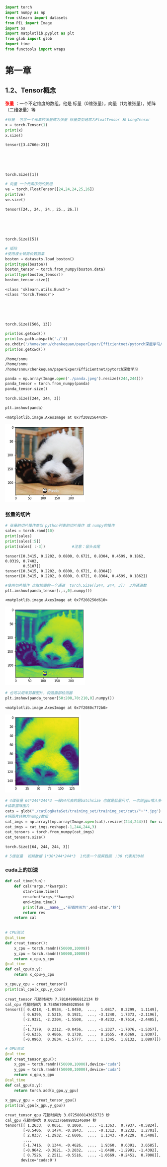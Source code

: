 ```python
import torch
import numpy as np
from sklearn import datasets
from PIL import Image
import os
import matplotlib.pyplot as plt 
from glob import glob 
import time
from functools import wraps
```

# 第一章

## 1.2、Tensor概念

<font color='red'>**张量** </font>：一个不定维度的数组。他是 标量（0维张量），向量（1为维张量），矩阵（二维张量）等 



```python
#标量  包含一个元素的张量成为张量 标量类型通常为FloatTensor 和 LongTensor
x = torch.Tensor(1)
print(x)
x.size()
```

    tensor([3.4766e-23])





    torch.Size([1])




```python
# 向量 一个元素序列的数组
ve = torch.FloatTensor([24,24,24,25,26])
print(ve)
ve.size()
```

    tensor([24., 24., 24., 25., 26.])





    torch.Size([5])




```python
# 矩阵
#使用波士顿房价数据集
boston = datasets.load_boston()
print(type(boston))
boston_tensor = torch.from_numpy(boston.data)
print(type(boston_tensor))
boston_tensor.size()
```

    <class 'sklearn.utils.Bunch'>
    <class 'torch.Tensor'>





    torch.Size([506, 13])




```python
print(os.getcwd())
print(os.path.abspath('./'))
os.chdir('/home/snnu/chenkequan/paperExper/Efficientnet/pytorch深度学习/')
print(os.getcwd())
```

    /home/snnu
    /home/snnu
    /home/snnu/chenkequan/paperExper/Efficientnet/pytorch深度学习



```python
panda = np.array(Image.open('./panda.jpeg').resize((244,244)))
panda_tensor = torch.from_numpy(panda)
panda_tensor.size()
```




    torch.Size([244, 244, 3])




```python
plt.imshow(panda)
```




    <matplotlib.image.AxesImage at 0x7f20825644c0>




    
![png](output_9_1.png)
    


### 张量的切片


```python
# 张量的切片操作类似 python列表的切片操作 或 numpy的操作
sales = torch.rand(10)
print(sales)
print(sales[:5])
print(sales[ :-3])            #注意：留头去尾

```

    tensor([0.3415, 0.2202, 0.0800, 0.6721, 0.8304, 0.4599, 0.1862, 0.0319, 0.7402,
            0.5107])
    tensor([0.3415, 0.2202, 0.0800, 0.6721, 0.8304])
    tensor([0.3415, 0.2202, 0.0800, 0.6721, 0.8304, 0.4599, 0.1862])



```python
#使用切片操作 选取熊猫的一个通道  torch.Size([244, 244, 3])  3为通道数
plt.imshow(panda_tensor[:,:,0].numpy())
```




    <matplotlib.image.AxesImage at 0x7f208250d610>




    
![png](output_12_1.png)
    



```python
# 也可以用来剪裁图片，构造面部检测器
plt.imshow(panda_tensor[50:200,70:210,0].numpy())
```




    <matplotlib.image.AxesImage at 0x7f2080c772b0>




    
![png](output_13_1.png)
    



```python
# 4维张量 64*244*244*3 一般64代表的是batchsize 也就是批量尺寸，一次给gpu喂入多少张图片
#读取猫咪图片
cats = glob("./catDogDataSet/training_set/training_set/cats/"+'*.jpg')
#将图片转换为numpy数组
cat_imgs = np.array([np.array(Image.open(cat).resize((244,244))) for cat in cats[:64]])
cat_imgs = cat_imgs.reshape(-1,244,244,3)
cat_tensors = torch.from_numpy(cat_imgs)
cat_tensors.size()
```




    torch.Size([64, 244, 244, 3])




```python
# 5维张量  视频数据 1*30*244*244*3  1代表一个视屏数据 ；30 代表有30帧
```

### cuda上的加速


```python
def cal_time(fun):
    def cal(*args,**kwargs):
        star=time.time()
        res=fun(*args,**kwargs)
        end=time.time()
        print(fun.__name__,'花销时间为',end-star,'秒')
        return res
    return cal
        
```


```python
# CPU测试
@cal_time
def creat_tensor():
    x_cpu = torch.randn((50000,10000))
    y_cpu = torch.randn((50000,10000))
    return x_cpu,y_cpu
@cal_time
def cal_cpu(x,y):
    return x_cpu+y_cpu
```


```python
x_cpu,y_cpu = creat_tensor()
print(cal_cpu(x_cpu,y_cpu))   
```

    creat_tensor 花销时间为 7.781049966812134 秒
    cal_cpu 花销时间为 0.7585670948028564 秒
    tensor([[ 0.4218, -1.0934, -1.8450,  ...,  1.0817,  0.2299,  1.1149],
            [ 0.6395,  2.5215,  0.1921,  ..., -3.1240,  1.7373, -2.1196],
            [-2.9321, -2.2304, -1.5508,  ..., -0.4232, -0.7614, -2.4405],
            ...,
            [-1.7179,  0.2312, -0.0456,  ..., -1.2327, -1.7076, -1.5357],
            [-0.6335,  0.4866,  0.1738,  ...,  0.2655, -0.6369,  1.9307],
            [-0.0963,  0.3834, -1.5777,  ...,  1.1345,  1.8132,  1.0807]])



```python
# GPU测试
@cal_time
def creat_tensor_gpu():
    x_gpu = torch.randn((50000,10000),device='cuda')
    y_gpu = torch.randn((50000,10000),device='cuda')
    return x_gpu,y_gpu
@cal_time
def cal_gpu(x,y):
    return torch.add(x_gpu,y_gpu)
```


```python
x_gpu,y_gpu = creat_tensor_gpu()
print(cal_gpu(x_gpu,y_gpu))   
```

    creat_tensor_gpu 花销时间为 3.0725808143615723 秒
    cal_gpu 花销时间为 0.0021376609802246094 秒
    tensor([[ 1.2633,  0.0651,  0.1060,  ..., -1.1363,  0.7937, -0.5824],
            [-0.5406,  0.1474, -0.1843,  ..., -0.1312,  0.2232,  1.2701],
            [ 2.0337, -1.2932, -2.6606,  ...,  1.1343, -0.4229,  0.5408],
            ...,
            [-1.7416,  0.1344, -0.4626,  ...,  1.9360,  0.6391,  3.6585],
            [-0.9642, -0.3821, -3.2032,  ..., -1.6488, -1.2991, -1.4392],
            [ 0.7526,  2.2511, -0.5516,  ..., -1.0669, -0.2451,  0.7008]],
           device='cuda:0')



```python

```


```python

```


```python

```
